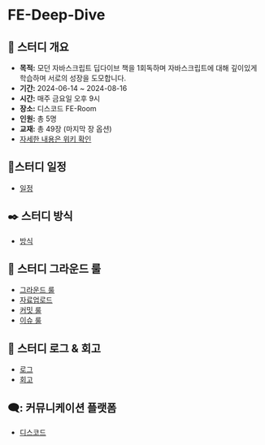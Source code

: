 # FE-Deep-Dive 

## :book: 스터디 개요 
- **목적:** 모던 자바스크립트 딥다이브 책을 1회독하며 자바스크립트에 대해 깊이있게 학습하며 서로의 성장을 도모합니다.
- **기간:** 2024-06-14 ~ 2024-08-16
- **시간:** 매주 금요일 오후 9시
- **장소:** 디스코드 FE-Room
- **인원:** 총 5명
- **교재:** 총 49장 (마지막 장 옵션)
- [자세한 내용은 위키 확인](https://github.com/Keep-Going-Web-Study/FE-Deep-Dive/wiki)

## 📆스터디 일정
- [일정](https://github.com/Keep-Going-Web-Study/FE-Deep-Dive/wiki/Schedule)

## :black_nib: 스터디 방식
- [방식](https://github.com/Keep-Going-Web-Study/FE-Deep-Dive/wiki/Method)

## :scroll: 스터디 그라운드 룰
- [그라운드 룰](https://github.com/Keep-Going-Web-Study/FE-Deep-Dive/wiki/GroundRules)
- [자료업로드](./Upload)
- [커밋 룰](https://github.com/Keep-Going-Web-Study/FE-Deep-Dive/wiki/CommitRules)
- [이슈 룰](https://github.com/Keep-Going-Web-Study/FE-Deep-Dive/wiki/IssueRules)

## 📝 스터디 로그 & 회고
- [로그](https://github.com/Keep-Going-Web-Study/FE-Deep-Dive/wiki/Logs)
- [회고](https://github.com/Keep-Going-Web-Study/FE-Deep-Dive/wiki/Retrospectives)

## 🗨️: 커뮤니케이션 플랫폼
- [디스코드](https://discord.gg/BdeZUueXbj) 
